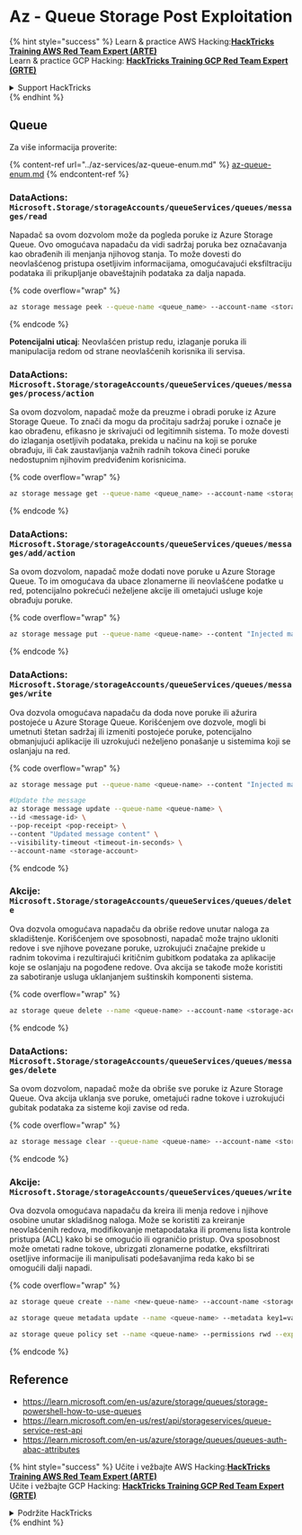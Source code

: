 # Az - Queue Storage Post Exploitation

{% hint style="success" %}
Learn & practice AWS Hacking:<img src="../../../.gitbook/assets/image (1) (1) (1) (1).png" alt="" data-size="line">[**HackTricks Training AWS Red Team Expert (ARTE)**](https://training.hacktricks.xyz/courses/arte)<img src="../../../.gitbook/assets/image (1) (1) (1) (1).png" alt="" data-size="line">\
Learn & practice GCP Hacking: <img src="../../../.gitbook/assets/image (2) (1).png" alt="" data-size="line">[**HackTricks Training GCP Red Team Expert (GRTE)**<img src="../../../.gitbook/assets/image (2) (1).png" alt="" data-size="line">](https://training.hacktricks.xyz/courses/grte)

<details>

<summary>Support HackTricks</summary>

* Check the [**subscription plans**](https://github.com/sponsors/carlospolop)!
* **Join the** 💬 [**Discord group**](https://discord.gg/hRep4RUj7f) or the [**telegram group**](https://t.me/peass) or **follow** us on **Twitter** 🐦 [**@hacktricks\_live**](https://twitter.com/hacktricks_live)**.**
* **Share hacking tricks by submitting PRs to the** [**HackTricks**](https://github.com/carlospolop/hacktricks) and [**HackTricks Cloud**](https://github.com/carlospolop/hacktricks-cloud) github repos.

</details>
{% endhint %}

## Queue

Za više informacija proverite:

{% content-ref url="../az-services/az-queue-enum.md" %}
[az-queue-enum.md](../az-services/az-queue-enum.md)
{% endcontent-ref %}

### DataActions: `Microsoft.Storage/storageAccounts/queueServices/queues/messages/read`

Napadač sa ovom dozvolom može da pogleda poruke iz Azure Storage Queue. Ovo omogućava napadaču da vidi sadržaj poruka bez označavanja kao obrađenih ili menjanja njihovog stanja. To može dovesti do neovlašćenog pristupa osetljivim informacijama, omogućavajući eksfiltraciju podataka ili prikupljanje obaveštajnih podataka za dalja napada. 

{% code overflow="wrap" %}
```bash
az storage message peek --queue-name <queue_name> --account-name <storage_account>
```
{% endcode %}

**Potencijalni uticaj**: Neovlašćen pristup redu, izlaganje poruka ili manipulacija redom od strane neovlašćenih korisnika ili servisa.

### DataActions: `Microsoft.Storage/storageAccounts/queueServices/queues/messages/process/action`

Sa ovom dozvolom, napadač može da preuzme i obradi poruke iz Azure Storage Queue. To znači da mogu da pročitaju sadržaj poruke i označe je kao obrađenu, efikasno je skrivajući od legitimnih sistema. To može dovesti do izlaganja osetljivih podataka, prekida u načinu na koji se poruke obrađuju, ili čak zaustavljanja važnih radnih tokova čineći poruke nedostupnim njihovim predviđenim korisnicima.

{% code overflow="wrap" %}
```bash
az storage message get --queue-name <queue_name> --account-name <storage_account>
```
{% endcode %}

### DataActions: `Microsoft.Storage/storageAccounts/queueServices/queues/messages/add/action`

Sa ovom dozvolom, napadač može dodati nove poruke u Azure Storage Queue. To im omogućava da ubace zlonamerne ili neovlašćene podatke u red, potencijalno pokrećući neželjene akcije ili ometajući usluge koje obrađuju poruke.

{% code overflow="wrap" %}
```bash
az storage message put --queue-name <queue-name> --content "Injected malicious message" --account-name <storage-account>
```
{% endcode %}

### DataActions: `Microsoft.Storage/storageAccounts/queueServices/queues/messages/write`

Ova dozvola omogućava napadaču da doda nove poruke ili ažurira postojeće u Azure Storage Queue. Korišćenjem ove dozvole, mogli bi umetnuti štetan sadržaj ili izmeniti postojeće poruke, potencijalno obmanjujući aplikacije ili uzrokujući neželjeno ponašanje u sistemima koji se oslanjaju na red. 

{% code overflow="wrap" %}
```bash
az storage message put --queue-name <queue-name> --content "Injected malicious message" --account-name <storage-account>

#Update the message
az storage message update --queue-name <queue-name> \
--id <message-id> \
--pop-receipt <pop-receipt> \
--content "Updated message content" \
--visibility-timeout <timeout-in-seconds> \
--account-name <storage-account>
```
{% endcode %}

### Akcije: `Microsoft.Storage/storageAccounts/queueServices/queues/delete`

Ova dozvola omogućava napadaču da obriše redove unutar naloga za skladištenje. Korišćenjem ove sposobnosti, napadač može trajno ukloniti redove i sve njihove povezane poruke, uzrokujući značajne prekide u radnim tokovima i rezultirajući kritičnim gubitkom podataka za aplikacije koje se oslanjaju na pogođene redove. Ova akcija se takođe može koristiti za sabotiranje usluga uklanjanjem suštinskih komponenti sistema.

{% code overflow="wrap" %}
```bash
az storage queue delete --name <queue-name> --account-name <storage-account>
```
{% endcode %}

### DataActions: `Microsoft.Storage/storageAccounts/queueServices/queues/messages/delete`

Sa ovom dozvolom, napadač može da obriše sve poruke iz Azure Storage Queue. Ova akcija uklanja sve poruke, ometajući radne tokove i uzrokujući gubitak podataka za sisteme koji zavise od reda. 

{% code overflow="wrap" %}
```bash
az storage message clear --queue-name <queue-name> --account-name <storage-account>
```
{% endcode %}

### Akcije: `Microsoft.Storage/storageAccounts/queueServices/queues/write`

Ova dozvola omogućava napadaču da kreira ili menja redove i njihove osobine unutar skladišnog naloga. Može se koristiti za kreiranje neovlašćenih redova, modifikovanje metapodataka ili promenu lista kontrole pristupa (ACL) kako bi se omogućio ili ograničio pristup. Ova sposobnost može ometati radne tokove, ubrizgati zlonamerne podatke, eksfiltrirati osetljive informacije ili manipulisati podešavanjima reda kako bi se omogućili dalji napadi.

{% code overflow="wrap" %}
```bash
az storage queue create --name <new-queue-name> --account-name <storage-account>

az storage queue metadata update --name <queue-name> --metadata key1=value1 key2=value2 --account-name <storage-account>

az storage queue policy set --name <queue-name> --permissions rwd --expiry 2024-12-31T23:59:59Z --account-name <storage-account>
```
{% endcode %}

## Reference

* https://learn.microsoft.com/en-us/azure/storage/queues/storage-powershell-how-to-use-queues
* https://learn.microsoft.com/en-us/rest/api/storageservices/queue-service-rest-api
* https://learn.microsoft.com/en-us/azure/storage/queues/queues-auth-abac-attributes

{% hint style="success" %}
Učite i vežbajte AWS Hacking:<img src="../../../.gitbook/assets/image (1) (1) (1) (1).png" alt="" data-size="line">[**HackTricks Training AWS Red Team Expert (ARTE)**](https://training.hacktricks.xyz/courses/arte)<img src="../../../.gitbook/assets/image (1) (1) (1) (1).png" alt="" data-size="line">\
Učite i vežbajte GCP Hacking: <img src="../../../.gitbook/assets/image (2) (1).png" alt="" data-size="line">[**HackTricks Training GCP Red Team Expert (GRTE)**<img src="../../../.gitbook/assets/image (2) (1).png" alt="" data-size="line">](https://training.hacktricks.xyz/courses/grte)

<details>

<summary>Podržite HackTricks</summary>

* Proverite [**planove pretplate**](https://github.com/sponsors/carlospolop)!
* **Pridružite se** 💬 [**Discord grupi**](https://discord.gg/hRep4RUj7f) ili [**telegram grupi**](https://t.me/peass) ili **pratite** nas na **Twitteru** 🐦 [**@hacktricks\_live**](https://twitter.com/hacktricks_live)**.**
* **Podelite hakerske trikove slanjem PR-ova na** [**HackTricks**](https://github.com/carlospolop/hacktricks) i [**HackTricks Cloud**](https://github.com/carlospolop/hacktricks-cloud) github repozitorijume.

</details>
{% endhint %}
